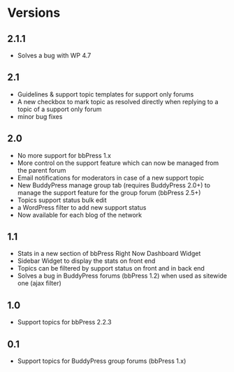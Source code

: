 Versions
========

2.1.1
---

+ Solves a bug with WP 4.7

2.1
---

+ Guidelines & support topic templates for support only forums
+ A new checkbox to mark topic as resolved directly when replying to a topic of a support only forum
+ minor bug fixes

2.0
---

+ No more support for bbPress 1.x
+ More control on the support feature which can now be managed from the parent forum
+ Email notifications for moderators in case of a new support topic
+ New BuddyPress manage group tab (requires BuddyPress 2.0+) to manage the support feature for the group forum (bbPress 2.5+)
+ Topics support status bulk edit
+ a WordPress filter to add new support status
+ Now available for each blog of the network


1.1
---

+ Stats in a new section of bbPress Right Now Dashboard Widget
+ Sidebar Widget to display the stats on front end
+ Topics can be filtered by support status on front and in back end
+ Solves a bug in BuddyPress forums (bbPress 1.2) when used as sitewide one (ajax filter)


1.0
---

+ Support topics for bbPress 2.2.3


0.1
---

+ Support topics for BuddyPress group forums (bbPress 1.x)
